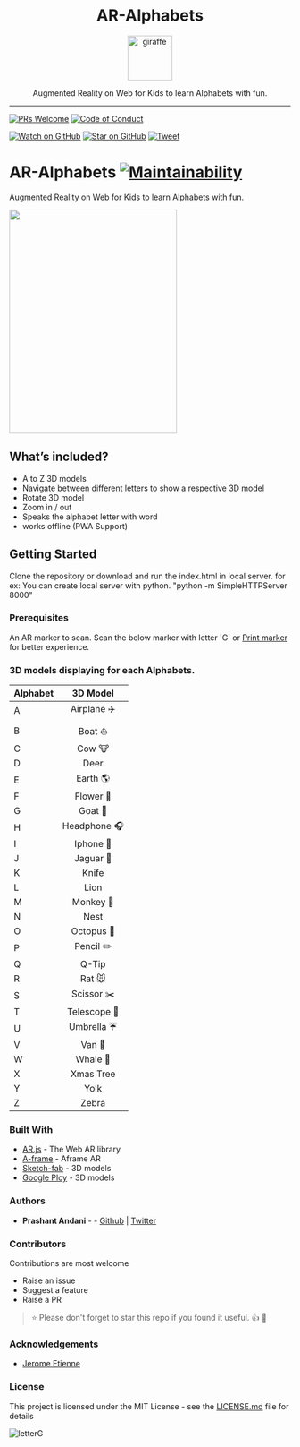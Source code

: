 <div align="center">
<h1>AR-Alphabets</h1>

<a href="https://www.emojione.com/emoji/1f992">
<img height="80" width="80" alt="giraffe" src="https://raw.githubusercontent.com/prashant-andani/git-scene/master/assets/giraffe.png" />
</a>

<p>Augmented Reality on Web for Kids to learn Alphabets with fun.</p>
</div>

<hr />

[![PRs Welcome][prs-badge]][prs] 
[![Code of Conduct][coc-badge]][coc]

[![Watch on GitHub][github-watch-badge]][github-watch]
[![Star on GitHub][github-star-badge]][github-star]
[![Tweet][twitter-badge]][twitter]

# AR-Alphabets [![Maintainability](https://api.codeclimate.com/v1/badges/62d680a2262c379e308a/maintainability)](https://codeclimate.com/github/prashant-andani/AR-Alphabets-words/maintainability)

Augmented Reality on Web for Kids to learn Alphabets with fun.

<img src="https://github.com/prashant-andani/AR-Alphabets-words/blob/master/assets/ARDemo.gif?raw=true" height="400" width="300">

## What’s included?

* A to Z 3D models
* Navigate between different letters to show a respective 3D model
* Rotate 3D model
* Zoom in / out
* Speaks the alphabet letter with word
* works offline (PWA Support)

## Getting Started

Clone the repository or download and run the index.html in local server.
for ex: You can create local server with python. "python -m SimpleHTTPServer 8000"

### Prerequisites

An AR marker to scan. Scan the below marker with letter 'G' or [Print marker](https://github.com/prashant-andani/AR-Alphabets-words/blob/master/assets/pattern-letterG.png?raw=true) for better experience.

### 3D models displaying for each Alphabets.

| Alphabet |        3D Model        |
| -------- | :--------------------: |
| A        |  Airplane :airplane:   |
| B        |      Boat :boat:       |
| C        |       Cow :cow:        |
| D        |          Deer          |
| E        | Earth :earth_americas: |
| F        |   Flower :sunflower:   |
| G        |      Goat :goat:       |
| H        | Headphone :headphones: |
| I        |    Iphone :iphone:     |
| J        |    Jaguar :tiger2:     |
| K        |         Knife          |
| L        |          Lion          |
| M        |    Monkey :monkey:     |
| N        |          Nest          |
| O        |   Octopus :octopus:    |
| P        |    Pencil :pencil2:    |
| Q        |         Q-Tip          |
| R        |      Rat :mouse:       |
| S        |   Scissor :scissors:   |
| T        | Telescope :telescope:  |
| U        |  Umbrella :umbrella:   |
| V        |      Van :truck:       |
| W        |     Whale :whale2:     |
| X        |       Xmas Tree        |
| Y        |          Yolk          |
| Z        |         Zebra          |

### Built With

* [AR.js](https://medium.com/arjs) - The Web AR library
* [A-frame](https://aframe.io/blog/arjs/) - Aframe AR
* [Sketch-fab](https://sketchfab.com) - 3D models
* [Google Ploy](https://poly.google.com) - 3D models

### Authors

* **Prashant Andani** - - [Github](https://prashant-andani.github.io) | [Twitter](https://twitter.com/prashant_andani)

### Contributors

Contributions are most welcome

* Raise an issue
* Suggest a feature
* Raise a PR

> :star: Please don't forget to star this repo if you found it useful. :+1: :clap:

### Acknowledgements

* [Jerome Etienne](https://jeromeetienne.github.io)

### License

This project is licensed under the MIT License - see the [LICENSE.md](LICENSE.md) file for details

![letterG](https://github.com/prashant-andani/AR-Alphabets-words/blob/master/assets/pattern-letterG.png?raw=true)

<!-- prettier-ignore-start -->
[license]: https://github.com/prashant-andani/AR-Alphabets/blob/master/LICENSE
[prs-badge]: https://img.shields.io/badge/PRs-welcome-brightgreen.svg?style=flat-square
[prs]: http://makeapullrequest.com
[coc-badge]: https://img.shields.io/badge/code%20of-conduct-ff69b4.svg?style=flat-square
[coc]: https://github.com/prashant-andani/AR-Alphabets/blob/master/CODE_OF_CONDUCT.md
[github-watch-badge]: https://img.shields.io/github/watchers/prashant-andani/AR-Alphabets.svg?style=social
[github-watch]: https://github.com/prashant-andani/AR-Alphabets/watchers
[github-star-badge]: https://img.shields.io/github/stars/prashant-andani/AR-Alphabets.svg?style=social
[github-star]: https://github.com/prashant-andani/git-scene/stargazers
[twitter]: https://twitter.com/intent/tweet?text=Check%20out%20git-scene%20by%20%40prashant-andani%20https%3A%2F%2Fgithub.com%2Fprashant-andani%2Fgit-scene%20%F0%9F%91%8D
[twitter-badge]: https://img.shields.io/twitter/url/https/github.com/prashant-andani/AR-Alphabets.svg?style=social
<!-- prettier-ignore-end -->
